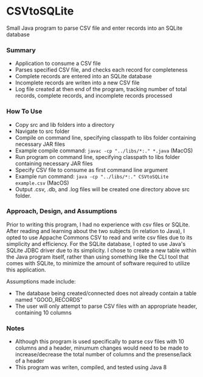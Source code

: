 # CSVtoSQLite
Small Java program to parse CSV file and enter records into an SQLite database

### Summary
* Application to consume a CSV file
* Parses specified CSV file, and checks each record for completeness
* Complete records are entered into an SQLite database
* Incomplete records are writen into a new CSV file
* Log file created at then end of the program, tracking number of total records, complete records, and incomplete records processed

### How To Use
* Copy src and lib folders into a directory
* Navigate to src folder
* Compile on command line, specifying classpath to libs folder containing necessary JAR files
* Example compile command: `javac -cp "../libs/*:." *.java` (MacOS)
* Run program on command line, specifying classpath to libs folder containing necessary JAR files
* Specify CSV file to consume as first command line argument
* Example run command: `java -cp "../libs/*:." CSVtoSQLite example.csv` (MacOS)
* Output .csv, .db, and .log files will be created one directory above src folder.

### Approach, Design, and Assumptions
Prior to writing this program, I had no experience with csv files or SQLite. After reading and learning about the two subjects (in relation to Java), I opted to use Appache Commons CSV to read and write csv files due to its simplicity and efficiency. For the SQLite database, I opted to use Java's SQLite JDBC driver due to its simplicity. I chose to create a new table within the Java program itself, rather than using something like the CLI tool that comes with SQLite, to minimize the amount of software required to utilize this application. 

Assumptions made include:
* The database being created/connected does not already contain a table named "GOOD_RECORDS"
* The user will only attempt to parse CSV files with an appropriate header, containing 10 columns

### Notes
* Although this program is used specifically to parse csv files with 10 columns and a header, minumum changes would need to be made to increase/decrease the total number of columns and the presense/lack of a header
* This program was writen, compiled, and tested using Java 8
